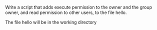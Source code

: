 Write a script that adds execute permission to the owner and the group owner, and read permission to other users, to the file hello.



The file hello will be in the working directory
